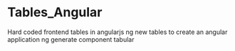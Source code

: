 # Tables_Angular

Hard coded frontend tables in angularjs
ng new tables to create an angular application
ng generate component tabular

